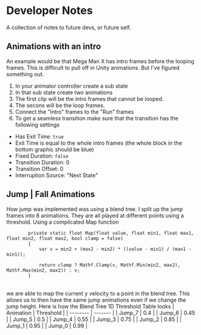 # Developer Notes

A collection of notes to future devs, or future self.

## Animations with an intro
An example would be that Mega Man X has intro frames before the looping frames. This is difficult to pull off in Unity animations.
But I've figured something out.

1. In your animator controller create a sub state
2. In that sub state create two animations
3. The first clip will be the intro frames that cannot be looped.
4. The secons will be the loop frames.
5. Connect the "Intro" frames to the "Run" frames
6. To get a seamless transition make sure that the transition has the following settings
- Has Exit Time: `true`
- Exit Time is equal to the whole intro frames (the whole block in the bottom graphic should be blue)
- Fixed Duration: `false`
- Transition Duration: 0
- Transition Offset: 0
- Interruption Source: "Next State"

## Jump | Fall Animations
How jump was implemented was using a blend tree. I split up the jump frames into 8 animations. They are all played
at different points using a threshold. Using a complicated Map function <br/>
```
        private static float Map(float value, float min1, float max1, float min2, float max2, bool clamp = false)
        {
            var v = min2 + (max2 - min2) * ((value - min1) / (max1 - min1));

            return clamp ? Mathf.Clamp(v, Mathf.Min(min2, max2), Mathf.Max(min2, max2)) : v;
        }

```
<br/>
we are able to map the current y velocity to a point in the blend tree. This allows us to then have the same jump animations
even if we change the jump height. Here is how the Blend Tree 1D Threshold Table looks
| Animation    | Threshold |
| -------- | ------- |
| Jump_7  | 0.4    |
| Jump_6  | 0.45    |
| Jump_5  | 0.5    |
| Jump_4  | 0.55    |
| Jump_3  | 0.75    |
| Jump_2  | 0.85    |
| Jump_1  | 0.95    |
| Jump_0  | 0.99    |
